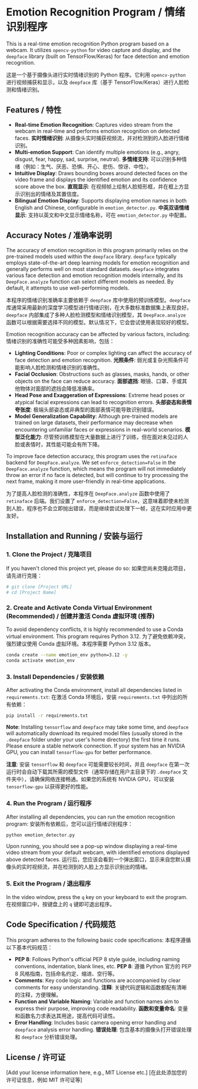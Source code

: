 # Emotion Recognition Program / 情绪识别程序

This is a real-time emotion recognition Python program based on a webcam. It utilizes `opencv-python` for video capture and display, and the `deepface` library (built on TensorFlow/Keras) for face detection and emotion recognition.

这是一个基于摄像头进行实时情绪识别的 Python 程序。它利用 `opencv-python` 进行视频捕获和显示，以及 `deepface` 库（基于 TensorFlow/Keras）进行人脸检测和情绪识别。

## Features / 特性

*   **Real-time Emotion Recognition**: Captures video stream from the webcam in real-time and performs emotion recognition on detected faces.
    **实时情绪识别**: 从摄像头实时捕获视频流，并对检测到的人脸进行情绪识别。
*   **Multi-emotion Support**: Can identify multiple emotions (e.g., angry, disgust, fear, happy, sad, surprise, neutral).
    **多情绪支持**: 可以识别多种情绪（例如：生气、厌恶、恐惧、开心、悲伤、惊讶、中性）。
*   **Intuitive Display**: Draws bounding boxes around detected faces on the video frame and displays the identified emotion and its confidence score above the box.
    **直观显示**: 在视频帧上绘制人脸矩形框，并在框上方显示识别出的情绪及其置信度。
*   **Bilingual Emotion Display**: Supports displaying emotion names in both English and Chinese, configurable in `emotion_detector.py`.
    **中英双语情绪显示**: 支持以英文和中文显示情绪名称，可在 `emotion_detector.py` 中配置。

## Accuracy Notes / 准确率说明

The accuracy of emotion recognition in this program primarily relies on the pre-trained models used within the `deepface` library. `deepface` typically employs state-of-the-art deep learning models for emotion recognition and generally performs well on most standard datasets. `deepface` integrates various face detection and emotion recognition models internally, and its `DeepFace.analyze` function can select different models as needed. By default, it attempts to use well-performing models.

本程序的情绪识别准确率主要依赖于 `deepface` 库中使用的预训练模型。`deepface` 库通常采用最新的深度学习模型进行情绪识别，在大多数标准数据集上表现良好。`deepface` 内部集成了多种人脸检测模型和情绪识别模型，其 `DeepFace.analyze` 函数可以根据需要选择不同的模型。默认情况下，它会尝试使用表现较好的模型。

Emotion recognition accuracy can be affected by various factors, including:
情绪识别的准确性可能受多种因素影响，包括：

*   **Lighting Conditions**: Poor or complex lighting can affect the accuracy of face detection and emotion recognition.
    **光照条件**: 弱光或复杂光照条件可能影响人脸检测和情绪识别的准确性。
*   **Facial Occlusion**: Obstructions such as glasses, masks, hands, or other objects on the face can reduce accuracy.
    **面部遮挡**: 眼镜、口罩、手或其他物体对面部的遮挡会降低准确率。
*   **Head Pose and Exaggeration of Expressions**: Extreme head poses or atypical facial expressions can lead to recognition errors.
    **头部姿态和表情夸张度**: 极端头部姿态或非典型的面部表情可能导致识别错误。
*   **Model Generalization Capability**: Although pre-trained models are trained on large datasets, their performance may decrease when encountering unfamiliar faces or expressions in real-world scenarios.
    **模型泛化能力**: 尽管预训练模型在大量数据上进行了训练，但在面对未见过的人脸或表情时，其性能可能会有所下降。

To improve face detection accuracy, this program uses the `retinaface` backend for `DeepFace.analyze`. We set `enforce_detection=False` in the `DeepFace.analyze` function, which means the program will not immediately throw an error if no face is detected, but will continue to try processing the next frame, making it more user-friendly in real-time applications.

为了提高人脸检测的准确性，本程序在 `DeepFace.analyze` 函数中使用了 `retinaface` 后端。我们设置了 `enforce_detection=False`，这意味着即使未检测到人脸，程序也不会立即抛出错误，而是继续尝试处理下一帧，这在实时应用中更友好。

## Installation and Running / 安装与运行

### 1. Clone the Project / 克隆项目

If you haven't cloned this project yet, please do so:
如果您尚未克隆此项目，请先进行克隆：

```bash
# git clone [Project URL]
# cd [Project Name]
```

### 2. Create and Activate Conda Virtual Environment (Recommended) / 创建并激活 Conda 虚拟环境 (推荐)

To avoid dependency conflicts, it is highly recommended to use a Conda virtual environment. This program requires Python 3.12.
为了避免依赖冲突，强烈建议使用 Conda 虚拟环境。本程序需要 Python 3.12 版本。

```bash
conda create --name emotion_env python=3.12 -y
conda activate emotion_env
```

### 3. Install Dependencies / 安装依赖

After activating the Conda environment, install all dependencies listed in `requirements.txt`:
在激活 Conda 环境后，安装 `requirements.txt` 中列出的所有依赖：

```bash
pip install -r requirements.txt
```

**Note**: Installing `tensorflow` and `deepface` may take some time, and `deepface` will automatically download its required model files (usually stored in the `.deepface` folder under your user's home directory) the first time it runs. Please ensure a stable network connection. If your system has an NVIDIA GPU, you can install `tensorflow-gpu` for better performance.

**注意**: 安装 `tensorflow` 和 `deepface` 可能需要较长时间，并且 `deepface` 在第一次运行时会自动下载其所需的模型文件（通常存储在用户主目录下的 `.deepface` 文件夹中），请确保网络连接畅通。如果您的系统有 NVIDIA GPU，可以安装 `tensorflow-gpu` 以获得更好的性能。

### 4. Run the Program / 运行程序

After installing all dependencies, you can run the emotion recognition program:
安装所有依赖后，您可以运行情绪识别程序：

```bash
python emotion_detector.py
```

Upon running, you should see a pop-up window displaying a real-time video stream from your default webcam, with identified emotions displayed above detected faces.
运行后，您应该会看到一个弹出窗口，显示来自您默认摄像头的实时视频流，并在检测到的人脸上方显示识别出的情绪。

### 5. Exit the Program / 退出程序

In the video window, press the `q` key on your keyboard to exit the program.
在视频窗口中，按键盘上的 `q` 键即可退出程序。

## Code Specification / 代码规范

This program adheres to the following basic code specifications:
本程序遵循以下基本代码规范：

*   **PEP 8**: Follows Python's official PEP 8 style guide, including naming conventions, indentation, blank lines, etc.
    **PEP 8**: 遵循 Python 官方的 PEP 8 风格指南，包括命名约定、缩进、空行等。
*   **Comments**: Key code logic and functions are accompanied by clear comments for easy understanding.
    **注释**: 关键代码逻辑和函数都配有清晰的注释，方便理解。
*   **Function and Variable Naming**: Variable and function names aim to express their purpose, improving code readability.
    **函数和变量命名**: 变量和函数名力求表达其用途，提高代码可读性。
*   **Error Handling**: Includes basic camera opening error handling and `deepface` analysis error handling.
    **错误处理**: 包含基本的摄像头打开错误处理和 `deepface` 分析错误处理。

## License / 许可证

[Add your license information here, e.g., MIT License etc.]
[在此处添加您的许可证信息，例如 MIT 许可证等] 